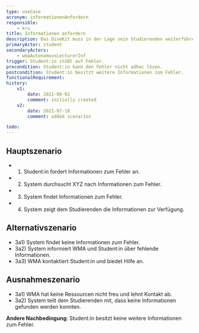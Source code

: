 ```yaml
---
type: useCase
acronym: informationenAnfordern
responsible: 
    - kru
title: Informationen anfordern
description: Das DiveKit muss in der Lage sein Studierenden weiterführende Informationen (zum Beispiel Videos/Webseiten/Vorlesungsmaterialien) zu konkreten Fehlern zur Verfügung zu stellen.
primaryActor: student
secondaryActors:
    - wmaAutonomousLecturerInf
trigger: Student:in stößt auf Fehler.
precondition: Student:in kann den Fehler nicht adhoc lösen.
postcondition: Student:in besitzt weitere Informationen zum Fehler.
functionalRequirement:  
history:
    v1:
        date: 2021-06-02
        comment: initially created
    v2:
        date: 2021-07-18
        comment: added scenarios

todo: 
---
```



## Hauptszenario
* 1) Student:in fordert Informationen zum Fehler an.
* 2) System durchsucht XYZ nach Informationen zum Fehler.
* 3) System findet Informationen zum Fehler.
* 4) System zeigt dem Studierenden die Informationen zur Verfügung.

## Alternativszenario
* 3a1) System findet keine Informationen zum Fehler.
* 3a2) System informiert WMA und Student:in über fehlende Informationen.
* 3a3) WMA kontaktiert Student:in und biedet Hilfe an.

## Ausnahmeszenario 
* 3a1) WMA hat keine Ressourcen nicht freu und lehnt Kontakt ab. 
* 3a2) System teilt dem Studierenden mit, dass keine Informationen gefunden werden konnten.

**Andere Nachbedingung**: Student:in besitzt keine weitere Informationen zum Fehler.

